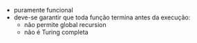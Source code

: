 * puramente funcional
* deve-se garantir que toda função termina antes da execução: 
    * não permite global recursion
    * não é Turing completa

